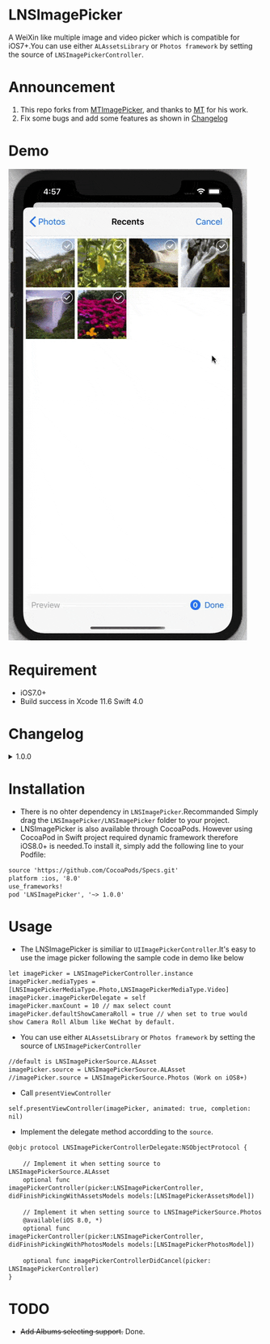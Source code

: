 # LNSImagePicker
A WeiXin like multiple image and video picker which is compatible for iOS7+.You can use  either `ALAssetsLibrary` or `Photos framework` by setting the source of `LNSImagePickerController`.

# Announcement

1. This repo forks from [MTImagePicker](https://github.com/luowenxing/MTImagePicker), and thanks to [MT](https://github.com/luowenxing) for his work.
2. Fix some bugs and add some features as shown in <a href="#Changelog">Changelog</a>


# Demo
![demo](https://github.com/LinusLing/LNSImagePicker/blob/master/LNSImagePicker/Demo/demo.gif)

# Requirement
* iOS7.0+
* Build success in Xcode 11.6 Swift 4.0

# <a name="Changelog">Changelog</a> 

<details>
<summary>1.0.0</summary>
</br>
<p>1. fix UIAlertView deprecation bug</p>
<p>2. add selectCount feature</p>
<p>3. fork from MTImagePicker 3.0.2</p>
</details>

# Installation
* There is no ohter dependency in `LNSImagePicker`.Recommanded Simply drag the `LNSImagePicker/LNSImagePicker` folder to your project.
* LNSImagePicker is also available through CocoaPods. However using CocoaPod in Swift project required dynamic framework therefore iOS8.0+ is needed.To install it, simply add the following line to your Podfile:
```
source 'https://github.com/CocoaPods/Specs.git'
platform :ios, '8.0'
use_frameworks!
pod 'LNSImagePicker', '~> 1.0.0'
```

# Usage
* The LNSImagePicker is similiar to `UIImagePickerController`.It's easy to use the image picker following the sample code in demo like below
```
let imagePicker = LNSImagePickerController.instance
imagePicker.mediaTypes = [LNSImagePickerMediaType.Photo,LNSImagePickerMediaType.Video]
imagePicker.imagePickerDelegate = self
imagePicker.maxCount = 10 // max select count
imagePicker.defaultShowCameraRoll = true // when set to true would show Camera Roll Album like WeChat by default. 
```
* You can use  either `ALAssetsLibrary` or `Photos framework` by setting the source of `LNSImagePickerController`
```
//default is LNSImagePickerSource.ALAsset
imagePicker.source = LNSImagePickerSource.ALAsset
//imagePicker.source = LNSImagePickerSource.Photos (Work on iOS8+)
```
* Call `presentViewController` 
```
self.presentViewController(imagePicker, animated: true, completion: nil)
```
* Implement the delegate method accordding to the `source`.
```
@objc protocol LNSImagePickerControllerDelegate:NSObjectProtocol {

    // Implement it when setting source to LNSImagePickerSource.ALAsset
    optional func imagePickerController(picker:LNSImagePickerController, didFinishPickingWithAssetsModels models:[LNSImagePickerAssetsModel])
    
    // Implement it when setting source to LNSImagePickerSource.Photos
    @available(iOS 8.0, *)
    optional func imagePickerController(picker:LNSImagePickerController, didFinishPickingWithPhotosModels models:[LNSImagePickerPhotosModel])
    
    optional func imagePickerControllerDidCancel(picker: LNSImagePickerController)
}
```

# TODO
* ~~Add Albums selecting support.~~ Done.
